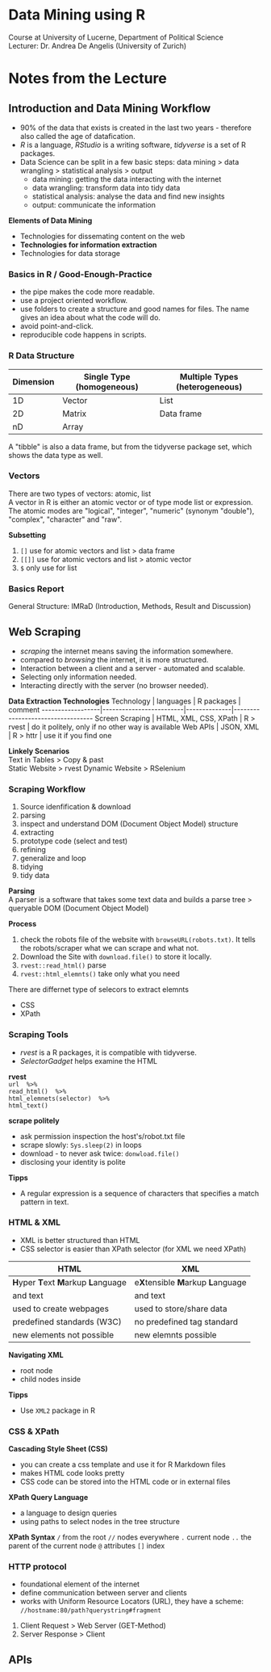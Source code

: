 # Data Mining using R
Course at University of Lucerne, Department of Political Science  
Lecturer: Dr. Andrea De Angelis (University of Zurich)

# Notes from the Lecture
## Introduction and Data Mining Workflow
* 90% of the data that exists is created in the last two years - therefore also called the age of datafication.
* *R* is a language, *RStudio* is a writing software, *tidyverse* is a set of R packages.
* Data Science can be split in a few basic steps: data mining > data wrangling > statistical analysis > output
    * data mining: getting the data interacting with the internet
    * data wrangling: transform data into tidy data
    * statistical analysis: analyse the data and find new insights
    * output: communicate the information

**Elements of Data Mining**
* Technologies for dissemating content on the web
* **Technologies for information extraction**
* Technologies for data storage

### Basics in R / Good-Enough-Practice
* the pipe makes the code more readable.
* use a project oriented workflow.
* use folders to create a structure and good names for files. The name gives an idea about what the code will do.
* avoid point-and-click.
* reproducible code happens in scripts.

### R Data Structure
Dimension | Single Type (homogeneous) | Multiple Types (heterogeneous) 
----------|-------------------------|-----------------------------
1D        | Vector                  | List 
2D        | Matrix                  | Data frame 
nD        | Array                   |  

A "tibble" is also a data frame, but from the tidyverse package set, which shows the data type as well.

### Vectors
There are two types of vectors: atomic, list  
A vector in R is either an atomic vector or of type mode list or expression.
The atomic modes are "logical", "integer", "numeric" (synonym "double"), "complex", "character" and "raw".

**Subsetting**  
1. `[]` use for atomic vectors and list > data frame
2. `[[]]` use for atomic vectors and list > atomic vector
3. `$` only use for  list

### Basics Report
General Structure: IMRaD (Introduction, Methods, Result and Discussion)

## Web Scraping
* *scraping* the internet means saving the information somewhere.
* compared to *browsing* the internet, it is more structured.
* Interaction between a client and a server - automated and scalable.
* Selecting only information needed.
* Interacting directly with the server (no browser needed).

**Data Extraction Technologies**
Technology        | languages               | R packages   | comment
------------------|-------------------------|--------------|----------------------------------
Screen Scraping   |  HTML, XML, CSS, XPath  | R > rvest    | do it politely, only if no other way is available
Web APIs          |  JSON, XML              | R > httr     | use it if you find one

**Linkely Scenarios**  
Text in Tables > Copy & past  
Static Website > rvest
Dynamic Website > RSelenium  

### Scraping Workflow
1. Source idenfification & download
2. parsing
3. inspect and understand DOM (Document Object Model) structure
4. extracting
5. prototype code (select and test)
6. refining
7. generalize and loop
8. tidying
9. tidy data

**Parsing**  
A parser is a software that takes some text data and builds a parse tree > queryable DOM (Document Object Model)

**Process**
1. check the robots file of the website with `browseURL(robots.txt)`. It tells the robots/scraper what we can scrape and what not.
2. Download the Site with `download.file()` to store it locally.
3. `rvest::read_html()` parse
4. `rvest::html_elemnts()` take only what you need

There are differnet type of selecors to extract elemnts
* CSS
* XPath

### Scraping Tools
* *rvest* is a R packages, it is compatible with tidyverse.
* *SelectorGadget* helps examine the HTML

**rvest**  
`url  %>%`   
`read_html()  %>%`  
`html_elemnets(selector)  %>%`   
`html_text()` 

**scrape politely**
* ask permission inspection the host's/robot.txt file
* scrape slowly: `Sys.sleep(2)` in loops
* download - to never ask twice: `donwload.file()`
* disclosing your identity is polite

**Tipps**
* A regular expression is a sequence of characters that specifies a match pattern in text.

### HTML & XML
* XML is better structured than HTML
* CSS selector is easier than XPath selector (for XML we need XPath)

HTML 						|XML					|
---------------------------|------------------------|
**H**yper **T**ext **M**arkup **L**anguage 	| e**X**tensible **M**arkup **L**anguage
<tags> and text </tags>   	|<tags> and text </tags>
used to create webpages   	|used to store/share data
predefined standards (W3C)  | no predefined tag standard
new elements not possible 	| new elemnts possible

**Navigating XML**
* root node
* child nodes inside

**Tipps**
* Use `XML2` package in R

### CSS & XPath
**Cascading Style Sheet (CSS)**
* you can create a css template and use it for R Markdown files
* makes HTML code looks pretty
* CSS code can be stored into the HTML code or in external files

**XPath Query Language**
* a language to design queries
* using paths to select nodes in the tree structure

**XPath Syntax**
`/` from the root
`//` nodes everywhere
`.` current node
`..` the parent of the current node
`@` attributes
`[]` index

### HTTP protocol
* foundational element of the internet
* define communication between server and clients
* works with Uniform Resource Locators (URL), they have a scheme: `//hostname:80/path?querystring#fragment`

1. Client Request > Web Server (GET-Method)
2. Server Response > Client

## APIs

